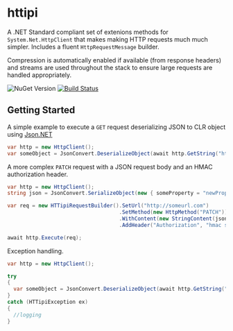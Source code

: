 # httipi
A .NET Standard compliant set of extenions methods for `System.Net.HttpClient` that makes making HTTP requests much much simpler. Includes a fluent `HttpRequestMessage` builder.

Compression is automatically enabled if available (from response headers) and streams are used throughout the stack to ensure large requests are handled appropriately.

![NuGet Version](https://img.shields.io/nuget/v/Cinch.HTTipi.svg)
[![Build Status](https://travis-ci.org/pimbrouwers/httipi.svg?branch=master)](https://travis-ci.org/pimbrouwers/httipi)

## Getting Started
A simple example to execute a `GET` request deserializing JSON to CLR object using [Json.NET](https://github.com/JamesNK/Newtonsoft.Json)
```csharp
var http = new HttpClient();
var someObject = JsonConvert.DeserializeObject(await http.GetString("http://someurl.com"));
```

A more complex `PATCH` request with a JSON request body and an HMAC authorization header.
```csharp
var http = new HttpClient();
string json = JsonConvert.SerializeObject(new { someProperty = "newPropertyValue" }); 

var req = new HTTipiRequestBuilder().SetUrl("http://someurl.com")
                                    .SetMethod(new HttpMethod("PATCH"))
                                    .WithContent(new StringContent(json, Encoding.UTF8, "application/json"))
                                    .AddHeader("Authorization", "hmac somecrazylonghmackey")

await http.Execute(req);
```

Exception handling.
```csharp
var http = new HttpClient();

try
{
  var someObject = JsonConvert.DeserializeObject(await http.GetString("http://someurl.com"));
}
catch (HTTipiException ex)
{
  //logging
}
```
